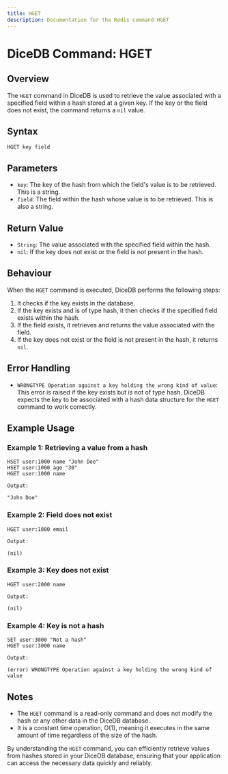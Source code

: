 ```yaml
---
title: HGET
description: Documentation for the Redis command HGET
---
```


# DiceDB Command: HGET

## Overview

The `HGET` command in DiceDB is used to retrieve the value associated with a specified field within a hash stored at a given key. If the key or the field does not exist, the command returns a `nil` value.

## Syntax

```
HGET key field
```

## Parameters

- `key`: The key of the hash from which the field's value is to be retrieved. This is a string.
- `field`: The field within the hash whose value is to be retrieved. This is also a string.

## Return Value

- `String`: The value associated with the specified field within the hash.
- `nil`: If the key does not exist or the field is not present in the hash.

## Behaviour

When the `HGET` command is executed, DiceDB performs the following steps:

1. It checks if the key exists in the database.
1. If the key exists and is of type hash, it then checks if the specified field exists within the hash.
1. If the field exists, it retrieves and returns the value associated with the field.
1. If the key does not exist or the field is not present in the hash, it returns `nil`.

## Error Handling

- `WRONGTYPE Operation against a key holding the wrong kind of value`: This error is raised if the key exists but is not of type hash. DiceDB expects the key to be associated with a hash data structure for the `HGET` command to work correctly.

## Example Usage

### Example 1: Retrieving a value from a hash

```DiceDB
HSET user:1000 name "John Doe"
HSET user:1000 age "30"
HGET user:1000 name
```

`Output:`

```
"John Doe"
```

### Example 2: Field does not exist

```DiceDB
HGET user:1000 email
```

`Output:`

```
(nil)
```

### Example 3: Key does not exist

```DiceDB
HGET user:2000 name
```

`Output:`

```
(nil)
```

### Example 4: Key is not a hash

```DiceDB
SET user:3000 "Not a hash"
HGET user:3000 name
```

`Output:`

```
(error) WRONGTYPE Operation against a key holding the wrong kind of value
```

## Notes

- The `HGET` command is a read-only command and does not modify the hash or any other data in the DiceDB database.
- It is a constant time operation, O(1), meaning it executes in the same amount of time regardless of the size of the hash.

By understanding the `HGET` command, you can efficiently retrieve values from hashes stored in your DiceDB database, ensuring that your application can access the necessary data quickly and reliably.

